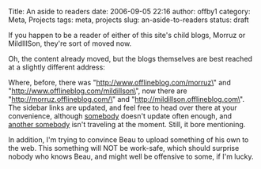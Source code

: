 Title: An aside to readers
date: 2006-09-05 22:16
author: offby1
category: Meta, Projects
tags: meta, projects
slug: an-aside-to-readers
status: draft

If you happen to be a reader of either of this site\'s child blogs, Morruz or MildIllSon, they\'re sort of moved now.

Oh, the content already moved, but the blogs themselves are best reached at a slightly different address:

Where, before, there was \"http://www.offlineblog.com/morruz\" and \"http://www.offlineblog.com/mildillson\", now there are \"http://morruz.offlineblog.com/\" and \"http://mildillson.offlineblog.com\". The sidebar links are updated, and feel free to head over there at your convenience, although [somebody](http://mildillson.offlineblog.com/) doesn\'t update often enough, and [another somebody](http://morruz.offlineblog.com/) isn\'t traveling at the moment. Still, it bore mentioning.

In addition, I\'m trying to convince Beau to upload something of his own to the web. This something will NOT be work-safe, which should surprise nobody who knows Beau, and might well be offensive to some, if I\'m lucky.
